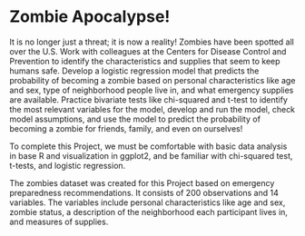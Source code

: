 # Zombie Apocalypse!

It is no longer just a threat; it is now a reality! Zombies have been spotted all over the U.S. Work with colleagues at the Centers for Disease Control and Prevention to identify the characteristics and supplies that seem to keep humans safe. Develop a logistic regression model that predicts the probability of becoming a zombie based on personal characteristics like age and sex, type of neighborhood people live in, and what emergency supplies are available. Practice bivariate tests like chi-squared and t-test to identify the most relevant variables for the model, develop and run the model, check model assumptions, and use the model to predict the probability of becoming a zombie for friends, family, and even on ourselves!

To complete this Project, we must be comfortable with basic data analysis in base R and visualization in ggplot2, and be familiar with chi-squared test, t-tests, and logistic regression.

The zombies dataset was created for this Project based on emergency preparedness recommendations. It consists of 200 observations and 14 variables. The variables include personal characteristics like age and sex, zombie status, a description of the neighborhood each participant lives in, and measures of supplies.
